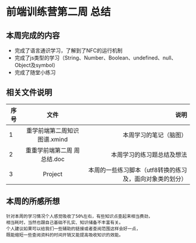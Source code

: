 # 前端训练营第二周 总结
## 本周完成的内容
+ 完成了语言通识学习，了解到了NFC的运行机制
+ 完成了js类型的学习（String、Number、Boolean、undefined、null、Object及symbol）
+ 完成了随堂小练习
## 相关文件说明
序号|文件|说明
---|:--:|---:
1|重学前端第二周知识图谱.xmind|本周学习的笔记（脑图）
2|重重学前端第二周 周总结.doc|本周学习的练习题总结及想法
3|Project|本周的一些练习脚本（utf8转换的练习及，面向对象类的划分）
## 本周的所感所想
```
针对本周的学习情况个人感觉吸收了50%左右，有些知识点查起来相当费劲，
相当耗时，当然也跟自己基础不扎实、知识储备不丰富有关。
个人建议如果可以给我们一些辅助的链接或者查阅范围这样会好一点，
既能缩短一些查阅资料的时间开销又能提高吸收知识的效能。
```